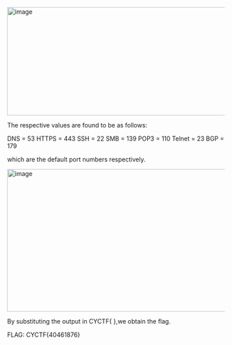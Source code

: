 <img width="813" height="250" alt="image" src="https://github.com/user-attachments/assets/d1663921-1bbd-4e61-b7f1-db9922bee1f0" />


The respective values are found to be as follows:

DNS = 53
HTTPS = 443
SSH = 22
SMB = 139
POP3 = 110
Telnet = 23
BGP = 179

which are the default port numbers respectively.

<img width="1100" height="329" alt="image" src="https://github.com/user-attachments/assets/f2912173-50fd-4630-8ac1-9db647d90f89" />

By substituting the output in CYCTF{ },we obtain the flag.

FLAG: CYCTF{40461876}
